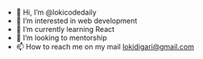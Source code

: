 - 👋 Hi, I’m @lokicodedaily
- 👀 I’m interested in web development
- 🌱 I’m currently learning React
- 💞️ I’m looking to mentorship
- 📫 How to reach me on my mail lokidigari@gmail.com

<!---
lokicodedaily/lokicodedaily is a ✨ special ✨ repository because its `README.md` (this file) appears on your GitHub profile.
You can click the Preview link to take a look at your changes.
--->
